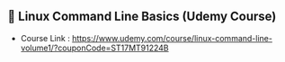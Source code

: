 ## 🔰 Linux Command Line Basics (Udemy Course)
- Course Link : https://www.udemy.com/course/linux-command-line-volume1/?couponCode=ST17MT91224B
